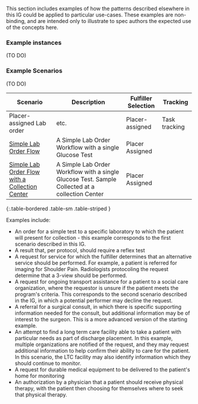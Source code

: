 This section includes examples of how the patterns described elsewhere in this IG could be applied to particular use-cases. These examples are non-binding, and are intended only to illustrate to spec authors the expected use of the concepts here. 


### Example instances
(TO DO)



### Example Scenarios
(TO DO)


| Scenario | Description | Fulfiller Selection | Tracking |
|---|---|----|---|
|Placer-assigned Lab order| etc. | Placer-assigned | Task tracking |
|[Simple Lab Order Flow](ex1-simple-lab-order-flow.html)|A Simple Lab Order Workflow with a single Glucose Test|Placer Assigned||
|[Simple Lab Order Flow with a Collection Center](ex2-simple-lab-order-flow-with-phlebotomist.html)|A Simple Lab Order Workflow with a single Glucose Test. Sample Collected at a collection Center|Placer Assigned||

{:.table-bordered .table-sm .table-striped }


Examples include:
* An order for a simple test to a specific laboratory to which the patient will present for collection - this example corresponds to the first scenario described in this IG.
* A result that, per protocol, should require a reflex test
* A request for service for which the fulfiller determines that an alternative service should be performed. For example, a patient is referred for imaging for Shoulder Pain. Radiologists protocoling the request determine that a 3-view should be performed.  
* A request for ongoing transport assistance for a patient to a social care organization, where the requestor is unsure if the patient meets the program's criteria. This corresponds to the second scenario described in the IG, in which a potential performer may decline the request.
* A referral for a surgical consult, in which there is specific supporting information needed for the consult, but additional information may be of interest to the surgeon. This is a more advanced version of the starting example. 
* An attempt to find a long term care facility able to take a patient with particular needs as part of discharge placement. In this example, multiple organizations are notified of the request, and they may request additional information to help confirm their ability to care for the patient. In this scenario, the LTC facility may also identify information which they should continue to monitor.
* A request for durable medical equipment to be delivered to the patient's home for monitoring
* An authorization by a physician that a patient should receive physical therapy, with the patient then choosing for themselves where to seek that physical therapy. 

